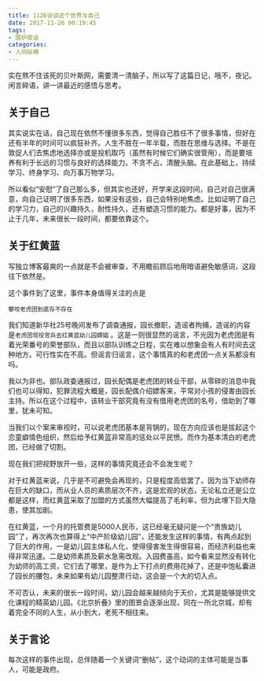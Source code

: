 ```yaml
---
title: 1126谈谈这个世界与自己
date: 2017-11-26 00:19:45
tags:
- 围炉夜话
categories:
- 人间纵横
---
```


实在熬不住该死的贝叶斯网，需要清一清脑子，所以写了这篇日记，哦不，夜记。闲言碎语，讲一讲最近的感悟与思考。

<!--more-->

## 关于自己

其实说实在话，自己现在依然不懂很多东西，觉得自己胜任不了很多事情，但好在还有半年的时间可以疯狂补齐。人生不胜在一年半载，而胜在思维与选择。不是在敦促人们去焦虑地选择亦或是投机取巧（虽然有时候它们确实很管用），而是要培养有利于长远的习惯与良好的选择能力。不贪不占，清醒头脑。在此基础上，持续学习、终身学习、向万事万物学习。

所以看似“安慰”了自己那么多，但其实也还好，开学来这段时间，自己对自己很满意，向自己证明了很多东西，如果没有这些，自己会特别地焦虑。比如证明了自己的学习力，自己的兴趣持久，耐性持久，还有塑造习惯的能力。都是好事，因为不止于几年，未来很长一段时间，都要依靠这个。

## 关于红黄蓝

写独立博客最爽的一点就是不会被审查，不用瞻前顾后地用暗语避免敏感词，这段往下依然是。

这个事件到了这里，事件本身值得关注的点是

	攀咬老虎团到底存不存在

我们知道新华社25号晚间发布了调查通报，园长撤职，造谣者拘捕，造谣的内容是`老虎团现役官兵去红黄蓝幼儿园嫖娼` 。这是一则很显然的谣言，不光因为老虎团是有着光荣番号的荣誉部队，而且以部队训练之日程，实在难以想象会有人有时间去这种地方。可行性实在不高。但谣言归谣言，这个事情真的和老虎团一点关系都没有吗。

我以为非也。部队政委通报过，园长配偶是老虎团的转业干部，从零碎的消息中我们也可以得知，犯罪流程大概是，园长配偶介绍嫖客来，平常对小孩的侵害由园长主持。所以在这个过程中，该转业干部究竟有没有借用老虎团的名号，借助到了哪里，犹未可知。

当我们以个案来审视时，可以说老虎团基本是背锅的，现在方向应该也是拔起这个恋童癖情色组织，然后给予红黄蓝非常高的惩处以平民愤。而作为基本清白的老虎团，已经做了切割。

现在我们把视野放开一些，这样的事情究竟还会不会发生呢？

对于红黄蓝来说，几乎是不可避免会再现的，只是程度高低罢了。因为当下幼师存在巨大的缺口，而从业人员的素质层次不齐，这是宏观的状态，无论私立还是公立都是这样，而红黄蓝采取了加盟的方式虽然大幅提高了毛利率，但为此埋下巨大隐患，使其加剧。

在红黄蓝，一个月的托管费是5000人民币，这已经毫无疑问是一个“贵族幼儿园”了，再次再次也算得上“中产阶级幼儿园”，还能发生这样的事情，有两点起到了巨大的作用，一是幼儿园主体私人化，使得侵害发生得很容易，而经济利益也来得非常迅速。二是幼师素质及薪水急需改观。入园费虽高，如今看来显然没有转化为幼师的高工资，它们去了哪里，是作为上下打点的费用花掉了，还是中饱私囊进了园长的腰包，未来如果有幼儿园整肃行动，这会是一个大的切入点。

不可否认，未来的很长一段时间，幼儿园会越来越倾向于天价，尤其是能够提供文化课程的精英幼儿园。《北京折叠》里的图景会逐渐出现，同在一所北京城，却有着完全不同的人生，从小到大，老死不相往来。

## 关于言论

每次这样的事件出现，总伴随着一个关键词“删帖”，这个动词的主体可能是当事人，可能是政府。





